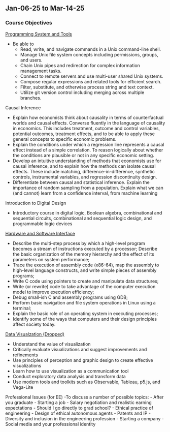 ## Jan-06-25 to Mar-14-25

### Course Objectives


[Programming System and Tools](https://courses.cs.washington.edu/courses/cse391/25wi/)
- Be able to 
    - Read, write, and navigate commands in a Unix command-line shell.
    - Manage Unix file system concepts including permissions, groups, and users.
    - Chain Unix pipes and redirection for complex information management tasks.
    - Connect to remote servers and use multi-user shared Unix systems.
    - Compose regular expressions and related tools for efficient search.
    - Filter, substitute, and otherwise process string and text context.
    - Utilize git version control including merging across multiple branches.

Causal Inference
- Explain how economists think about causality in terms of counterfactual worlds and causal effects. Converse fluently in the language of causality in economics. This includes treatment,
outcome and control variables, potential outcomes, treatment effects, and to be able to apply
these general concepts to specific economic problems.
- Explain the conditions under which a regression line represents a causal effect instead of a
simple correlation. To reason logically about whether the conditions are plausible or not in
any specific economic setting.
- Develop an intuitive understanding of methods that economists use for causal inference, and to explain how the methods can isolate causal effects. These include matching, difference-in-difference, synthetic controls, instrumental variables, and regression discontinuity design.
- Differentiate between causal and statistical inference. Explain the importance of random sampling from a population. Explain what we can (and cannot) learn from a confidence interval, from machine learning

Introduction to Digital Design
- Introductory course in digital logic, Boolean algebra, combinational and sequential circuits, combinational and sequential logic design, and programmable logic devices

[Hardware and Software Interface](https://courses.cs.washington.edu/courses/cse351/25wi/syllabus.html)
- Describe the multi-step process by which a high-level program becomes a stream of instructions executed by a processor;
Describe the basic organization of the memory hierarchy and the effect of its parameters on system performance;
- Trace the execution of assembly code (x86-64), map the assembly to high-level language constructs, and write simple pieces of assembly programs;
- Write C code using pointers to create and manipulate data structures;
- Write (or rewrite) code to take advantage of the computer execution model to improve execution efficiency;
- Debug small-ish C and assembly programs using GDB;
- Perform basic navigation and file system operations in Linux using a terminal;
- Explain the basic role of an operating system in executing processes;
- Identify some of the ways that computers and their design principles affect society today.

[Data Visualzation (Dropped)](https://courses.cs.washington.edu/courses/cse412/25wi/)
- Understand the value of visualization
- Critically evaluate visualizations and suggest improvements and refinements
- Use principles of perception and graphic design to create effective visualizations
- Learn how to use visualization as a communication tool
- Conduct exploratory data analysis and transform data
- Use modern tools and toolkits such as Observable, Tableau, p5.js, and Vega-Lite

Professional Issues (for EE)
-To discuss a number of possible topics:
    - After you graduate
    - Starting a job
    - Salary negotiation and realistic earning expectations
    - Should I go directly to grad school?
    - Ethical practice of engineering
    - Design of ethical autonomous agents
    - Patents and IP
    - Diversity and inclusion in the engineering profession
    - Starting a company
    - Social media and your professional identity